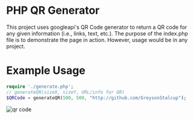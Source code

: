 # PHP QR Generator
This project uses googleapi's QR Code generator to return a QR code for any given information (i.e., links, text, etc.).
The purpose of the index.php file is to demonstrate the page in action. However, usage would be in any project. 

# Example Usage
```php
require './generate.php';
// generateQR(sizeX, sizeY, URL/info for QR)
$QRCode = generateQR(500, 500, "http://github.com/GreysonStalcup");

```

![qr code](https://github.com/https://github.com/GreysonStalcup/PHP-QR-Generator/blob/main/githubGreysonQR.png?raw=true)
